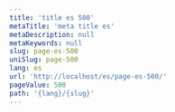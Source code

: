 ```yaml
---
title: 'title es 500'
metaTitle: 'meta title es'
metaDescription: null
metaKeywords: null
slug: page-es-500
uniSlug: page-500
lang: es
url: 'http://localhost/es/page-es-500/'
pageValue: 500
path: '{lang}/{slug}'
---
```

